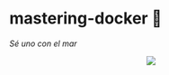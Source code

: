 # mastering-docker 🐳

_Sé uno con el mar_

<p align="center">
  <img src="https://github.com/user-attachments/assets/1f28dae3-4856-4c75-a952-0c94d06ca91f" />
</p>
